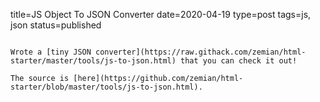 title=JS Object To JSON Converter
date=2020-04-19
type=post
tags=js, json
status=published
~~~~~~

Wrote a [tiny JSON converter](https://raw.githack.com/zemian/html-starter/master/tools/js-to-json.html) that you can check it out!

The source is [here](https://github.com/zemian/html-starter/blob/master/tools/js-to-json.html).
